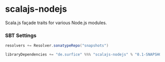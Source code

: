 # scalajs-nodejs
Scala.js façade traits for various Node.js modules.

### SBT Settings
```scala
resolvers += Resolver.sonatypeRepo("snapshots")

libraryDependencies += "de.surfice" %%% "scalajs-nodejs" % "0.1-SNAPSHOT"
```
